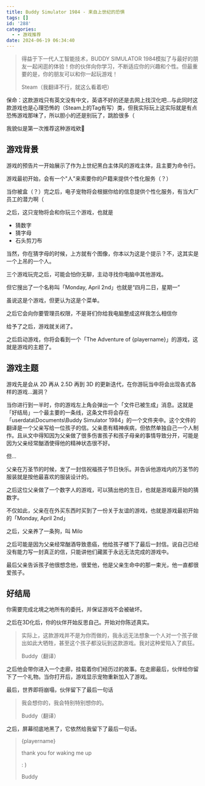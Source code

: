 ```yaml
---
title: Buddy Simulator 1984 - 来自上世纪的恐惧
tags: []
id: '288'
categories:
  - - 游戏推荐
date: 2024-06-19 06:34:40
---
```


> 得益于下一代人工智能技术，BUDDY SIMULATOR 1984模拟了与最好的朋友一起闲逛的体验！你的伙伴向你学习，不断适应你的兴趣和个性。但最重要的是，你的朋友可以和你一起玩游戏！
> 
> Steam（我翻译不行，就这么看着吧）

保命：这款游戏只有英文没有中文，英语不好的还是去网上找汉化吧...与此同时这款游戏也是心理恐怖的（Steam上的Tag有写）类，但我实际玩上这实际就是有点恐怖游戏那味了，所以胆小的还是别玩了，跳脸很多（

我貌似是第一次推荐这种游戏欸🤔

## 游戏背景

游戏的预告片一开始展示了作为上世纪黑白主体风的游戏主体，且主要为命令行。

游戏最初开始，会有一个"人"来索要你的户籍来提供个性化服务（？）

当你被盒（？）完之后，电子宠物将会根据你给的信息提供个性化服务，有当大厂员工的潜力啊（

之后，这只宠物将会和你玩三个游戏，也就是

*   猜数字
*   猜字母
*   石头剪刀布

当然，你在猜字母的时候，上方就有个图像，你本以为这是个提示？不，这其实是一个上吊的一个人。

三个游戏玩完之后，可能会怕你无聊，主动寻找你电脑中其他游戏。

但它搜出了一个名称叫「Monday, April 2nd」也就是“四月二日，星期一”

虽说这是个游戏，但更认为这是个菜单。

之后它会向你要管理员权限，不是哥们你给我电脑整成这样我怎么相信你

给予了之后，游戏就关闭了。

之后启动游戏，你将会看到一个「The Adventure of {playername}」的游戏，这就是游戏的主题了。

## 游戏主题

游戏先是会从 2D 再从 2.5D 再到 3D 的更新迭代，在你游玩当中将会出现各式各样的游戏...漏洞？

当你进行到一半时，你的游戏左上角会弹出一个「文件已被生成」消息。这就是「好结局」一个最主要的一条线，这条文件将会存在「userdata\\Documents\\Buddy Simulator 1984」的一个文件夹中。这个文件的翻译是一个父亲写给一位孩子的信。父亲患有精神疾病，但依然单独自己一个人制作。且从文中得知因为父亲做了很多伤害孩子和孩子母亲的事情导致分开，可能是因为父亲经常酗酒使得他的精神状态很不好。

但...

父亲在万圣节的时候，发了一封信祝福孩子节日快乐。并告诉他游戏内的万圣节的服装就是按他最喜欢的服装设计的。

之后这位父亲做了一个数字人的游戏，可以猜出他的生日，也就是游戏最开始的猜数字。

不仅如此，父亲在在外买东西时买到了一份关于友谊的游戏，也就是游戏最初开始的「Monday, April 2nd」

之后，父亲养了一条狗，叫 Milo

之后可能是因为父亲经常酗酒导致患癌，他给孩子楼下了最后一封信。说自己已经没有能力写一封真正的信，只能讲他们藏匿于永远无法完成的游戏中。

最后父亲告诉孩子他很想念他，很爱他，他是父亲生命中的那一束光，他一直都很爱孩子。

## 好结局

你需要完成北境之地所有的委托，并保证游戏不会被破坏。

之后在3D化后，你的伙伴开始反思自己。开始对你陈述真实。

> 实际上，这款游戏并不是为你而做的，我永远无法想象一个人对一个孩子做出如此大牺牲，甚至这个孩子都没玩到这款游戏。我对这种爱陷入了疯狂。
> 
> Buddy（翻译）

之后他会带你进入一个走廊，挂载着你们经历过的故事。在走廊最后，伙伴给你留下了一个礼物。当你打开后，游戏显示宠物重新加入了游戏。

最后，世界即将崩塌，伙伴留下了最后一句话

> 我会想你的，我会特别特别想你的。
> 
> Buddy（翻译）

之后，屏幕彻底地黑了，它依然给我留下了最后一句话。

> {playername}
> 
> thank you for waking me up
> 
> : )
> 
> Buddy